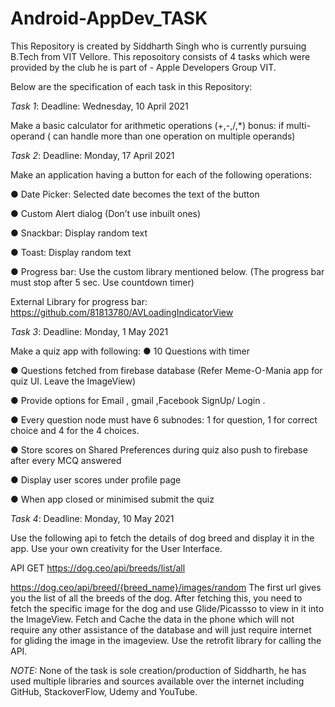 

# Android-AppDev_TASK
This Repository is created by Siddharth Singh who is currently pursuing B.Tech from VIT Vellore. 
This reposoitory consists of 4 tasks which were provided by the club he is part of - Apple Developers Group VIT.

Below are the specification of each task in this Repository:

*Task 1*: 
Deadline: Wednesday, 10 April 2021

Make a basic calculator for arithmetic operations (+,-,/,*)
bonus: if multi-operand ( can handle more than one operation on multiple operands)


*Task 2*: 
Deadline: Monday, 17 April 2021

Make an application having a button for each of the following operations:

● Date Picker: Selected date becomes the text of the button

● Custom Alert dialog (Don’t use inbuilt ones)

● Snackbar: Display random text

● Toast: Display random text

● Progress bar: Use the custom library mentioned below. (The
progress bar must stop after 5 sec. Use countdown timer)

External Library for progress bar:
https://github.com/81813780/AVLoadingIndicatorView



*Task 3*: 
Deadline: Monday, 1 May 2021

Make a quiz app with following:
● 10 Questions with timer

● Questions fetched from firebase database (Refer Meme-O-Mania app for quiz
UI. Leave the ImageView)

● Provide options for Email , gmail ,Facebook SignUp/ Login .

● Every question node must have 6 subnodes: 1 for question, 1 for correct choice
and 4 for the 4 choices.

● Store scores on Shared Preferences during quiz also push to firebase after
every MCQ answered

● Display user scores under profile page

● When app closed or minimised submit the quiz



*Task 4*: 
Deadline: Monday, 10 May 2021

Use the following api to fetch the details of dog breed and display it in the app. Use your own
creativity for the User Interface.

API GET
https://dog.ceo/api/breeds/list/all

https://dog.ceo/api/breed/{breed_name}/images/random
The first url gives you the list of all the breeds of the dog. After fetching this, you need
to fetch the specific image for the dog and use Glide/Picassso to view in it into the
ImageView. Fetch and Cache the data in the phone which will not require any other
assistance of the database and will just require internet for gliding the image in the
imageview. Use the retrofit library for calling the API.


*NOTE:* None of the task is sole creation/production of Siddharth, he has used multiple libraries and sources available over the internet including GitHub, 
StackoverFlow, Udemy and YouTube.
 
